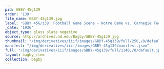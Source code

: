 ```yaml
---
pid: GBBY-45g139
order: '139'
file_name: GBBY-45g139.jpg
label: 'GBBY 45G/139: Football Game Scene - Notre Dame vs. Carnegie Tech - 1936'
_date: '1936'
object_type: glass plate negative
source: http://archives.nd.edu/Bagby/GBBY-45g139.jpg
thumbnail: "/img/derivatives/iiif/images/GBBY-45g139/full/250,/0/default.jpg"
manifest: "/img/derivatives/iiif/images/GBBY-45g139/manifest.json"
full: "/img/derivatives/iiif/images/GBBY-45g139/full/1140,/0/default.jpg"
layout: bagby_item
collection: bagby
---
```

